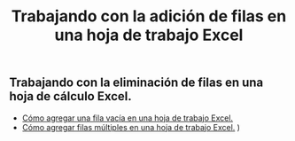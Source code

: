 ﻿---
title: Trabajando con la adición de filas en una hoja de trabajo Excel
second_title: Aspose.Cells Cloud Documen
linktitle: Anuncio
type: docs
url: /es/rows/add/
keywords: Working with adding row on an Excel worksheet. How to add rows on an Excel worksheet
description: Aspose.Cells Cloud REST API admite agregar filas en una hoja de trabajo Excel. SDK admite tipos de lenguajes de desarrollo. Incluyen Android, C#, Go, Java, NodeJS, Perl, PHP, Python, Ruby y Swift
weight: 20
---
## Trabajando con la eliminación de filas en una hoja de cálculo Excel.

- [Cómo agregar una fila vacía en una hoja de trabajo Excel.](/cells/es/rows/add/row/) 
- [Cómo agregar filas múltiples en una hoja de trabajo Excel.](/cells/es/rows/add/rows/) ) 
